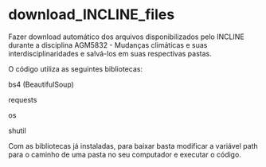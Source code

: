# download_INCLINE_files
Fazer download automático dos arquivos disponibilizados pelo INCLINE durante a disciplina AGM5832 - Mudanças climáticas e suas interdisciplinaridades e salvá-los em suas respectivas pastas.

O código utiliza as seguintes bibliotecas:

bs4 (BeautifulSoup)

requests

os

shutil

Com as bibliotecas já instaladas, para baixar basta modificar a variável path para o caminho de uma pasta no seu computador e executar o código. 

